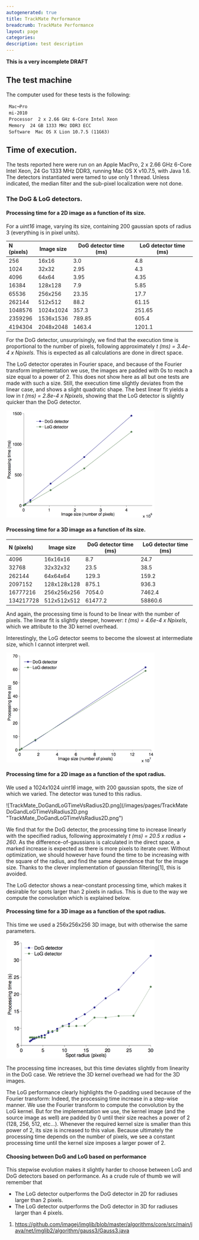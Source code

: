 ```yaml
---
autogenerated: true
title: TrackMate Performance
breadcrumb: TrackMate Performance
layout: page
categories: 
description: test description
---
```


<b> This is a very incomplete DRAFT </b>

## The test machine

The computer used for these tests is the following:

` Mac¬Pro`  
` mi-2010`  
` Processor  2 x 2.66 GHz 6-Core Intel Xeon`  
` Memory  24 GB 1333 MHz DDR3 ECC`  
` Software  Mac OS X Lion 10.7.5 (11G63)`

## Time of execution.

The tests reported here were run on an Apple MacPro, 2 x 2.66 GHz 6-Core Intel Xeon, 24 Go 1333 MHz DDR3, running Mac OS X v10.7.5, with Java 1.6. The detectors instantiated were tamed to use only 1 thread. Unless indicated, the median filter and the sub-pixel localization were not done.

### The DoG & LoG detectors.

#### Processing time for a 2D image as a function of its size.

For a *uint16* image, varying its size, containing 200 gaussian spots of radius 3 (everything is in pixel units).

| N (pixels) | Image size | DoG detector time (ms) | LoG detector time (ms) |
| :--------- | ---------- | ---------------------- | ---------------------- |
| 256        | 16x16      | 3.0                    | 4.8                    |
| 1024       | 32x32      | 2.95                   | 4.3                    |
| 4096       | 64x64      | 3.95                   | 4.35                   |
| 16384      | 128x128    | 7.9                    | 5.85                   |
| 65536      | 256x256    | 23.35                  | 17.7                   |
| 262144     | 512x512    | 88.2                   | 61.15                  |
| 1048576    | 1024x1024  | 357.3                  | 251.65                 |
| 2359296    | 1536x1536  | 789.85                 | 605.4                  |
| 4194304    | 2048x2048  | 1463.4                 | 1201.1                 |

For the DoG detector, unsurprisingly, we find that the execution time is proportional to the number of pixels, following approximately *t (ms) = 3.4e-4 x Npixels*. This is expected as all calculations are done in direct space.

The LoG detector operates in Fourier space, and because of the Fourier transform implementation we use, the images are padded with 0s to reach a size equal to a power of 2. This does not show here as all but one tests are made with such a size. Still, the execution time slightly deviates from the linear case, and shows a slight quadratic shape. The best linear fit yields a low in *t (ms) = 2.8e-4 x Npixels*, showing that the LoG detector is slightly quicker than the DoG detector.

<img src="/images/pages/TrackMate DoGandLoGTimeVsPixels.png" width="400"/>

#### Processing time for a 3D image as a function of its size.

| N (pixels) | Image size  | DoG detector time (ms) | LoG detector time (ms) |
| :--------- | ----------- | ---------------------- | ---------------------- |
| 4096       | 16x16x16    | 8.7                    | 24.7                   |
| 32768      | 32x32x32    | 23.5                   | 38.5                   |
| 262144     | 64x64x64    | 129.3                  | 159.2                  |
| 2097152    | 128x128x128 | 875.1                  | 936.3                  |
| 16777216   | 256x256x256 | 7054.0                 | 7462.4                 |
| 134217728  | 512x512x512 | 61477.2                | 58860.6                |

And again, the processing time is found to be linear with the number of pixels. The linear fit is slightly steeper, however: *t (ms) = 4.6e-4 x Npixels*, which we attribute to the 3D kernel overhead.

Interestingly, the LoG detector seems to become the slowest at intermediate size, which I cannot interpret well.

<img src="/images/pages/TrackMate DoGandLoGTimeVsPixels3D.png" width="400"/>

#### Processing time for a 2D image as a function of the spot radius.

We used a 1024x1024 *uint16* image, with 200 gaussian spots, the size of which we varied. The detector was tuned to this radius.

![TrackMate\_DoGandLoGTimeVsRadius2D.png](/images/pages/TrackMate DoGandLoGTimeVsRadius2D.png "TrackMate_DoGandLoGTimeVsRadius2D.png")

We find that for the DoG detector, the processing time to increase linearly with the specified radius, following approximately *t (ms) = 20.5 x radius + 260*. As the difference-of-gaussians is calculated in the direct space, a marked increase is expected as there is more pixels to iterate over. Without optimization, we should however have found the time to be increasing with the square of the radius, and find the same dependence that for the image size. Thanks to the clever implementation of gaussian filtering\[1\], this is avoided.

The LoG detector shows a near-constant processing time, which makes it desirable for spots larger than 2 pixels in radius. This is due to the way we compute the convolution which is explained below.

#### Processing time for a 3D image as a function of the spot radius.

This time we used a 256x256x256 3D image, but with otherwise the same parameters.

<img src="/images/pages/TrackMate DoGandLoGTimeVsRadius3D.png" width="400"/>

The processing time increases, but this time deviates slightly from linearity in the DoG case. We retrieve the 3D kernel overhead we had for the 3D images.

The LoG performance clearly highlights the 0-padding used because of the Fourier transform: Indeed, the processing time increase in a step-wise manner. We use the Fourier transform to compute the convolution by the LoG kernel. But for the implementation we use, the kernel image (and the source image as well) are padded by 0 until their size reaches a power of 2 (128, 256, 512, etc...). Whenever the required kernel size is smaller than this power of 2, its size is increased to this value. Because ultimately the processing time depends on the number of pixels, we see a constant processing time until the kernel size imposes a larger power of 2.

#### Choosing between DoG and LoG based on performance

This stepwise evolution makes it slightly harder to choose between LoG and DoG detectors based on performance. As a crude rule of thumb we will remember that

  - The LoG detector outperforms the DoG detector in 2D for radiuses larger than 2 pixels.
  - The LoG detector outperforms the DoG detector in 3D for radiuses larger than 4 pixels.

<references/>

1.  https://github.com/imagej/imglib/blob/master/algorithms/core/src/main/java/net/imglib2/algorithm/gauss3/Gauss3.java
